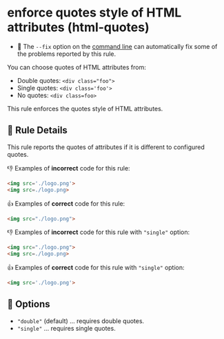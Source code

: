 # enforce quotes style of HTML attributes (html-quotes)

- :wrench: The `--fix` option on the [command line](http://eslint.org/docs/user-guide/command-line-interface#fix) can automatically fix some of the problems reported by this rule.

You can choose quotes of HTML attributes from:

- Double quotes: `<div class="foo">`
- Single quotes: `<div class='foo'>`
- No quotes: `<div class=foo>`

This rule enforces the quotes style of HTML attributes.

## :book: Rule Details

This rule reports the quotes of attributes if it is different to configured quotes.

:-1: Examples of **incorrect** code for this rule:

```html
<img src='./logo.png'>
<img src=./logo.png>
```

:+1: Examples of **correct** code for this rule:

```html
<img src="./logo.png">
```

:-1: Examples of **incorrect** code for this rule with `"single"` option:

```html
<img src="./logo.png">
<img src=./logo.png>
```

:+1: Examples of **correct** code for this rule with `"single"` option:

```html
<img src='./logo.png'>
```

## :wrench: Options

- `"double"` (default) ... requires double quotes.
- `"single"` ... requires single quotes.
